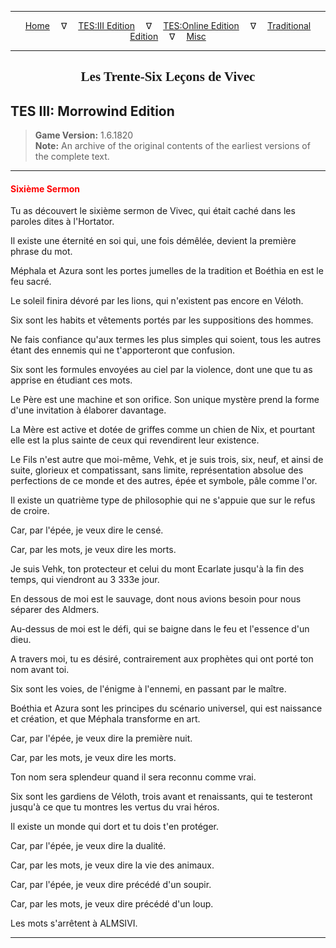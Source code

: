 
---

<!-- Jekyll Page Links -->

<center>
<a href="../../../../index.html">Home</a>
&emsp;&nabla;&emsp;
<a href="../../../index-tes3.html">TES:III Edition</a>
&emsp;&nabla;&emsp;
<a href="../../../index-teso.html">TES:Online Edition</a>
&emsp;&nabla;&emsp;
<a href="../../../index-traditional.html">Traditional Edition</a>
&emsp;&nabla;&emsp;
<a href="../../../index-misc.html">Misc</a>
</center>

<!-- Markdown Body Below: -->

---

<center>
<h2><span style="font-family:Georgia">Les Trente-Six Leçons de Vivec</span></h2>
</center>

## TES III: Morrowind Edition

> __Game Version:__ 1.6.1820\
> __Note:__ An archive of the original contents of the earliest versions of the complete text.

---

#### <span style="color:red">Sixième Sermon</span>

Tu as découvert le sixième sermon de Vivec, qui était caché dans les paroles dites à l'Hortator.

Il existe une éternité en soi qui, une fois démêlée, devient la première phrase du mot.

Méphala et Azura sont les portes jumelles de la tradition et Boéthia en est le feu sacré.

Le soleil finira dévoré par les lions, qui n'existent pas encore en Véloth.

Six sont les habits et vêtements portés par les suppositions des hommes.

Ne fais confiance qu'aux termes les plus simples qui soient, tous les autres étant des ennemis qui ne t'apporteront que confusion.

Six sont les formules envoyées au ciel par la violence, dont une que tu as apprise en étudiant ces mots.

Le Père est une machine et son orifice. Son unique mystère prend la forme d'une invitation à élaborer davantage.

La Mère est active et dotée de griffes comme un chien de Nix, et pourtant elle est la plus sainte de ceux qui revendirent leur existence.

Le Fils n'est autre que moi-même, Vehk, et je suis trois, six, neuf, et ainsi de suite, glorieux et compatissant, sans limite, représentation absolue des perfections de ce monde et des autres, épée et symbole, pâle comme l'or.

Il existe un quatrième type de philosophie qui ne s'appuie que sur le refus de croire.

Car, par l'épée, je veux dire le censé.

Car, par les mots, je veux dire les morts.

Je suis Vehk, ton protecteur et celui du mont Ecarlate jusqu'à la fin des temps, qui viendront au 3 333e jour.

En dessous de moi est le sauvage, dont nous avions besoin pour nous séparer des Aldmers.

Au-dessus de moi est le défi, qui se baigne dans le feu et l'essence d'un dieu.

A travers moi, tu es désiré, contrairement aux prophètes qui ont porté ton nom avant toi.

Six sont les voies, de l'énigme à l'ennemi, en passant par le maître.

Boéthia et Azura sont les principes du scénario universel, qui est naissance et création, et que Méphala transforme en art.

Car, par l'épée, je veux dire la première nuit.

Car, par les mots, je veux dire les morts.

Ton nom sera splendeur quand il sera reconnu comme vrai.

Six sont les gardiens de Véloth, trois avant et renaissants, qui te testeront jusqu'à ce que tu montres les vertus du vrai héros.

Il existe un monde qui dort et tu dois t'en protéger.

Car, par l'épée, je veux dire la dualité.

Car, par les mots, je veux dire la vie des animaux.

Car, par l'épée, je veux dire précédé d'un soupir.

Car, par les mots, je veux dire précédé d'un loup.

Les mots s'arrêtent à ALMSIVI.

---

